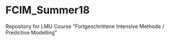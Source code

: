 # FCIM_Summer18
Repository for LMU Course "Fortgeschrittene Intensive Methode / Predictive Modelling"
